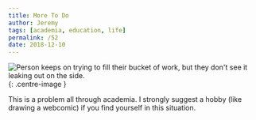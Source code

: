 ```yaml
---
title: More To Do
author: Jeremy
tags: [academia, education, life]
permalink: /52
date: 2018-12-10
---
```


![Person keeps on trying to fill their bucket of work, but they don't see it leaking out on the side.](https://res.cloudinary.com/dh3hm8pb7/image/upload/c_scale,q_auto:best/v1535842782/Handwaving/Published/MoreToDo.png){: .centre-image }

This is a problem all through academia. I strongly suggest a hobby (like drawing a webcomic) if you find yourself in this situation.